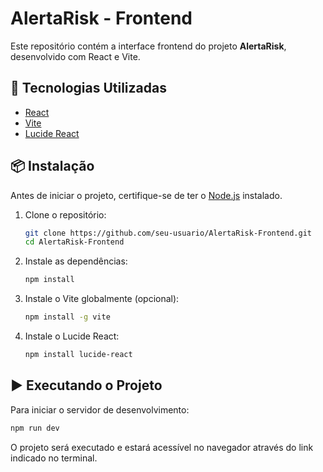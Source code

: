 # AlertaRisk - Frontend

Este repositório contém a interface frontend do projeto **AlertaRisk**, desenvolvido com React e Vite.

## 🚀 Tecnologias Utilizadas

- [React](https://react.dev/)
- [Vite](https://vitejs.dev/)
- [Lucide React](https://lucide.dev/)

## 📦 Instalação

Antes de iniciar o projeto, certifique-se de ter o [Node.js](https://nodejs.org/) instalado.

1. Clone o repositório:
   ```sh
   git clone https://github.com/seu-usuario/AlertaRisk-Frontend.git
   cd AlertaRisk-Frontend
   ```

2. Instale as dependências:
   ```sh
   npm install
   ```

3. Instale o Vite globalmente (opcional):
   ```sh
   npm install -g vite
   ```

4. Instale o Lucide React:
   ```sh
   npm install lucide-react
   ```

## ▶️ Executando o Projeto

Para iniciar o servidor de desenvolvimento:
```sh
npm run dev
```
O projeto será executado e estará acessível no navegador através do link indicado no terminal.

